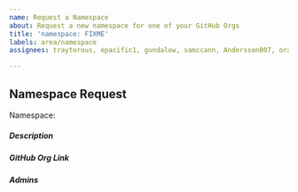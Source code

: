 ```yaml
---
name: Request a Namespace
about: Request a new namespace for one of your GitHub Orgs
title: 'namespace: FIXME'
labels: area/namespace
assignees: traytorous, epacific1, gundalow, samccann, Andersson007, oraNod, anweshadas

---
```


## Namespace Request
Namespace: 

##### Description
<!--- One line description, will be visible in Galaxy--->

##### GitHub Org Link
<!--- Please provide us with a link to your GitHub org -->

##### Admins
<!--- Please provide us with a list of Galaxy users who you would like to set up as admins on this namespace -->
<!--- Please ensure each admin has logged into galaxy.ansible.com, which will create their user account -->
